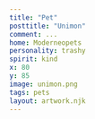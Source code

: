 ```yaml
---
title: "Pet"
posttitle: "Unimon"
comment: ...
home: Moderneopets
personality: trashy
spirit: kind
x: 80
y: 85
image: unimon.png
tags: pets
layout: artwork.njk
---
```


